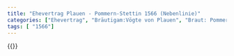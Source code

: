 ```yaml
---
title: "Ehevertrag Plauen - Pommern-Stettin 1566 (Nebenlinie)"
categories: ["Ehevertrag", "Bräutigam:Vögte von Plauen", "Braut: Pommern-Stettin", "Eheschließung vollzogen?:Ja", "verschiedenkonfessionelle Ehe?:Nein", "Dynastie Bräutigam:Vögte von Plauen", "Akteur Bräutigam:Vögte von Plauen", "Akteur Braut:Greifen", "Textbezug?:nein", "Ständisch?:nein", "Ratifikation?:nein", "Sonstiges?:nein", "Bräutigam:Vögte von Plauen", "Braut: Pommern-Stettin"]
tags: [ "1566"]
---
```

<!--more-->
{{<v162>}}